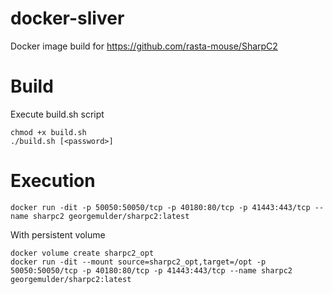 # docker-sliver
Docker image build for https://github.com/rasta-mouse/SharpC2

# Build
Execute build.sh script
```
chmod +x build.sh
./build.sh [<password>]
```

# Execution
```
docker run -dit -p 50050:50050/tcp -p 40180:80/tcp -p 41443:443/tcp --name sharpc2 georgemulder/sharpc2:latest
```
With persistent volume
```
docker volume create sharpc2_opt
docker run -dit --mount source=sharpc2_opt,target=/opt -p 50050:50050/tcp -p 40180:80/tcp -p 41443:443/tcp --name sharpc2 georgemulder/sharpc2:latest
```
